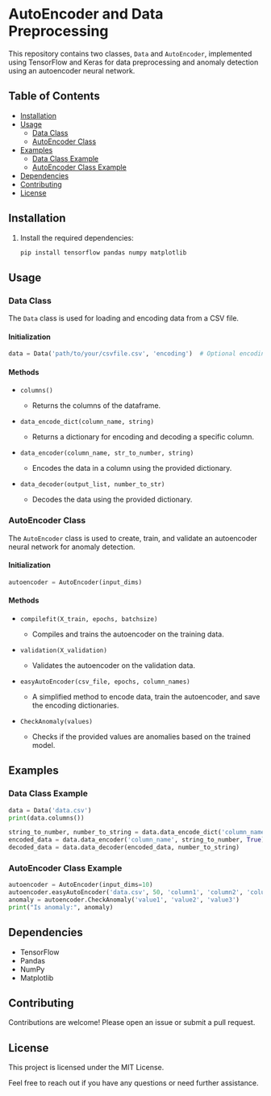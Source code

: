 
# AutoEncoder and Data Preprocessing

This repository contains two classes, `Data` and `AutoEncoder`, implemented using TensorFlow and Keras for data preprocessing and anomaly detection using an autoencoder neural network.

## Table of Contents
- [Installation](#installation)
- [Usage](#usage)
  - [Data Class](#data-class)
  - [AutoEncoder Class](#autoencoder-class)
- [Examples](#examples)
  - [Data Class Example](#data-class-example)
  - [AutoEncoder Class Example](#autoencoder-class-example)
- [Dependencies](#dependencies)
- [Contributing](#contributing)
- [License](#license)

## Installation
1. Install the required dependencies:
    ```bash
    pip install tensorflow pandas numpy matplotlib
    ```

## Usage

### Data Class

The `Data` class is used for loading and encoding data from a CSV file.

#### Initialization
```python
data = Data('path/to/your/csvfile.csv', 'encoding')  # Optional encoding
```

#### Methods

- `columns()`
  - Returns the columns of the dataframe.
  
- `data_encode_dict(column_name, string)`
  - Returns a dictionary for encoding and decoding a specific column.
  
- `data_encoder(column_name, str_to_number, string)`
  - Encodes the data in a column using the provided dictionary.
  
- `data_decoder(output_list, number_to_str)`
  - Decodes the data using the provided dictionary.

### AutoEncoder Class

The `AutoEncoder` class is used to create, train, and validate an autoencoder neural network for anomaly detection.

#### Initialization
```python
autoencoder = AutoEncoder(input_dims)
```

#### Methods

- `compilefit(X_train, epochs, batchsize)`
  - Compiles and trains the autoencoder on the training data.
  
- `validation(X_validation)`
  - Validates the autoencoder on the validation data.
  
- `easyAutoEncoder(csv_file, epochs, column_names)`
  - A simplified method to encode data, train the autoencoder, and save the encoding dictionaries.
  
- `CheckAnomaly(values)`
  - Checks if the provided values are anomalies based on the trained model.

## Examples

### Data Class Example
```python
data = Data('data.csv')
print(data.columns())

string_to_number, number_to_string = data.data_encode_dict('column_name', True)
encoded_data = data.data_encoder('column_name', string_to_number, True)
decoded_data = data.data_decoder(encoded_data, number_to_string)
```

### AutoEncoder Class Example
```python
autoencoder = AutoEncoder(input_dims=10)
autoencoder.easyAutoEncoder('data.csv', 50, 'column1', 'column2', 'column3')
anomaly = autoencoder.CheckAnomaly('value1', 'value2', 'value3')
print("Is anomaly:", anomaly)
```

## Dependencies

- TensorFlow
- Pandas
- NumPy
- Matplotlib

## Contributing

Contributions are welcome! Please open an issue or submit a pull request.

## License

This project is licensed under the MIT License.

Feel free to reach out if you have any questions or need further assistance.






